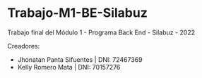 # Trabajo-M1-BE-Silabuz
Trabajo final del Módulo 1 - Programa Back End - Silabuz - 2022

Creadores:
 - Jhonatan Panta Sifuentes | DNI: 72467369
 - Kelly Romero Mata | DNI: 70157276
